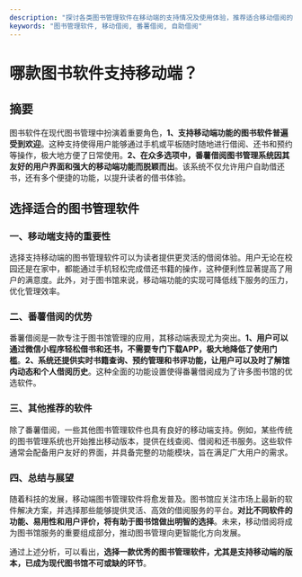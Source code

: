 ```yaml
---
description: "探讨各类图书管理软件在移动端的支持情况及使用体验，推荐适合移动借阅的优秀软件。"
keywords: "图书管理软件, 移动借阅, 番薯借阅, 自助借阅"
---
```

# 哪款图书软件支持移动端？

## 摘要

图书软件在现代图书管理中扮演着重要角色，**1、支持移动端功能的图书软件普遍受到欢迎**。这种支持使得用户能够通过手机或平板随时随地进行借阅、还书和预约等操作，极大地方便了日常使用。**2、在众多选项中，番薯借阅图书管理系统因其友好的用户界面和强大的移动端功能而脱颖而出**。该系统不仅允许用户自助借还书，还有多个便捷的功能，以提升读者的借书体验。

## 选择适合的图书管理软件

### 一、移动端支持的重要性

选择支持移动端的图书管理软件可以为读者提供更灵活的借阅体验。用户无论在校园还是在家中，都能通过手机轻松完成借还书籍的操作，这种便利性显著提高了用户的满意度。此外，对于图书馆来说，移动端功能的实现可降低线下服务的压力，优化管理效率。

### 二、番薯借阅的优势

番薯借阅是一款专注于图书馆管理的应用，其移动端表现尤为突出。**1、用户可以通过微信小程序轻松借书和还书，不需要专门下载APP，极大地降低了使用门槛**。**2、系统还提供实时书籍查询、预约管理和书评功能，让用户可以及时了解馆内动态和个人借阅历史**。这种全面的功能设置使得番薯借阅成为了许多图书馆的优选软件。

### 三、其他推荐的软件

除了番薯借阅，一些其他图书管理软件也具有良好的移动端支持。例如，某些传统的图书管理系统也开始推出移动版本，提供在线查阅、借阅和还书服务。这些软件通常会配备用户友好的界面，并具备完整的功能模块，旨在满足广大用户的需求。

### 四、总结与展望

随着科技的发展，移动端图书管理软件将愈发普及。图书馆应关注市场上最新的软件解决方案，并选择那些能够提供灵活、高效的借阅服务的平台。**对比不同软件的功能、易用性和用户评价，将有助于图书馆做出明智的选择**。未来，移动借阅将成为图书馆服务的重要组成部分，推动图书管理向更智能化方向发展。

通过上述分析，可以看出，**选择一款优秀的图书管理软件，尤其是支持移动端的版本，已成为现代图书馆不可或缺的环节**。
